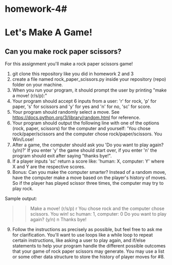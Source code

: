 # homework-4#

# Let's Make A Game! 
## Can you make rock paper scissors?

For this assignment you'll make a rock paper scissors game!

1. git clone this repository like you did in homework 2 and 3
2. create a file named rock_paper_scissors.py inside your repository (repo) folder on your machine.
3. When you run your program, it should prompt the user by printing "make a move! (r/s/p):"
4. Your program should accept 6 inputs from a user: 'r' for rock, 'p' for paper, 's' for scissors and 'y' for yes and 'n' for no, 'sc' for score.
5. Your program should randomly select a move. See https://docs.python.org/3/library/random.html for reference.
5. Your program should output the following line with one of the options (rock, paper, scissors) for the computer and yourself:
'You chose rock/paper/scissors and the computer chose rock/paper/scissors. You Win/Lose!
6. After a game, the computer should ask you 'Do you want to play again? (y/n)?' If you enter 'y' the game should start over, if you enter 'n' the program should exit after saying "thanks bye!".
7. If a player inputs 'sc' return a score like: 'human: X, computer: Y' where X and Y are the respective scores.
8. Bonus: Can you make the computer smarter? Instead of a random move, have the computer make a move based on the player's history of moves.
So if the player has played scissor three times, the computer may try to play rock.

Sample output:

>>Make a move! (r/s/p)
r
>> You chose rock and the computer chose scissors. You win!
sc
>> human: 1, computer: 0
>> Do you want to play again? (y/n)
n
>>Thanks bye!

9. Follow the instructions as precisely as possible, but feel free to ask me for clarification. You'll want to use loops like a while loop to repeat certain instructions, like asking a user to play again, and if/else statements to help your program handle the different possible outcomes that your game of rock paper scissors may generate. You may use a list or some other data structure to store the history of player moves for #8.
